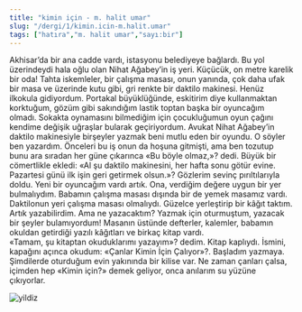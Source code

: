 ```yaml
---
title: "kimin için - m. halit umar"
slug: "/dergi/1/kimin.icin-m.halit.umar"
tags: ["hatıra","m. halit umar","sayı:bir"]
---
```


Akhisar’da bir ana cadde vardı, istasyonu belediyeye bağlardı. Bu yol üzerindeydi hala oğlu olan Nihat Ağabey’in iş yeri. Küçücük, on metre karelik bir oda! Tahta iskemleler, bir çalışma masası, onun yanında, çok daha ufak bir masa ve üzerinde kutu gibi, gri renkte bir daktilo makinesi. Henüz ilkokula gidiyordum. Portakal büyüklüğünde, eskitirim diye kullanmaktan korktuğum, gözüm gibi sakındığım lastik toptan başka bir oyuncağım olmadı. Sokakta oynamasını bilmediğim için çocukluğumun oyun çağını kendime değişik uğraşlar bularak geçiriyordum. Avukat Nihat Ağabey’in daktilo makinesiyle birşeyler yazmak beni mutlu eden bir oyundu. O söyler ben yazardım. Önceleri bu iş onun da hoşuna gitmişti, ama ben tozutup bunu ara sıradan her güne çıkarınca «Bu böyle olmaz,»? dedi. Büyük bir cömertlikle ekledi: «Al şu daktilo makinesini, her hafta sonu götür evine. Pazartesi günü ilk işin geri getirmek olsun.»? Gözlerim sevinç pırıltılarıyla doldu. Yeni bir oyuncağım vardı artık. Ona, verdiğim değere uygun bir yer bulmalıydım. Babamın çalışma masası dışında bir de yemek masamız vardı. Daktilonun yeri çalışma masası olmalıydı. Güzelce yerleştirip bir kâğıt taktım. Artık yazabilirdim. Ama ne yazacaktım? Yazmak için oturmuştum, yazacak bir şeyler bulamıyordum! Masanın üstünde defterler, kalemler, babamın okuldan getirdiği yazılı kâğıtları ve birkaç kitap vardı.  
«Tamam, şu kitaptan okuduklarımı yazayım»? dedim. Kitap kaplıydı. İsmini, kapağını açınca okudum: «Çanlar Kimin İçin Çalıyor»?.
Başladım yazmaya.  
Şimdilerde oturduğum evin yakınında bir kilise var. Ne zaman çanları çalsa, içimden hep «Kimin için?» demek geliyor, onca anılarım su yüzüne çıkıyorlar.

![yildiz](/img/ky01_13_zaferyalcinpinar.jpg)
